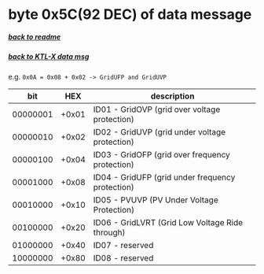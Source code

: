 # byte 0x5C(92 DEC) of data message
##### [back to readme](../README.md)
##### [back to KTL-X data msg](decode_data_KTL-X.md)

e.g. `0x0A = 0x08 + 0x02 -> GridUFP and GridUVP`

| bit      	| HEX   	| description                                      	|
|----------	|-------	|--------------------------------------------------	|
| 00000001 	| +0x01 	| ID01 - GridOVP (grid over voltage protection)    	|
| 00000010 	| +0x02 	| ID02 - GridUVP (grid under voltage protection)   	|
| 00000100 	| +0x04 	| ID03 - GridOFP (grid over frequency protection)  	|
| 00001000 	| +0x08 	| ID04 - GridUFP (grid under frequency protection) 	|
| 00010000 	| +0x10 	| ID05 - PVUVP (PV Under Voltage Protection)       	|
| 00100000 	| +0x20 	| ID06 - GridLVRT (Grid Low Voltage Ride through)  	|
| 01000000 	| +0x40 	| ID07 - reserved                                  	|
| 10000000 	| +0x80 	| ID08 - reserved                                  	|
